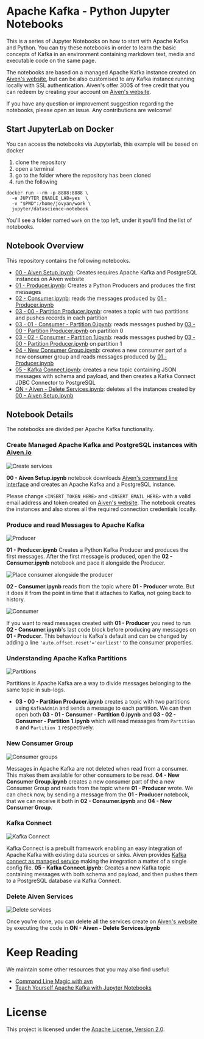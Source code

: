 # Apache Kafka - Python Jupyter Notebooks

This is a series of Jupyter Notebooks on how to start with Apache Kafka and Python.
You can try these notebooks in order to learn the basic concepts of Kafka in an environment containing markdown text, media and executable code on the same page.

The notebooks are based on a managed Apache Kafka instance created on [Aiven's website](https://aiven.io/kafka?utm_source=github&utm_medium=organic&utm_campaign=blog_art&utm_content=repo), but can be also customised to any Kafka instance running locally with SSL authentication. Aiven's offer 300$ of free credit that you can redeem by creating your account on [Aiven's website](https://console.aiven.io/signup?utm_source=github&utm_medium=organic&utm_campaign=blog_art&utm_content=repo).

If you have any question or improvement suggestion regarding the notebooks, please open an issue. Any contributions are welcome!


## Start JupyterLab on Docker

You can access the notebooks via Jupyterlab, this example will be based on docker

1. clone the repository
2. open a terminal
3. go to the folder where the repository has been cloned
4. run the following

```
docker run --rm -p 8888:8888 \
  -e JUPYTER_ENABLE_LAB=yes  \
  -v "$PWD":/home/jovyan/work \
  jupyter/datascience-notebook
```

You'll see a folder named `work` on the top left, under it you'll find the list of notebooks.

## Notebook Overview

This repository contains the following notebooks.

* [00 - Aiven Setup.ipynb](00%20-%20Aiven%20Setup.ipynb): Creates requires Apache Kafka and PostgreSQL instances on Aiven website
* [01 - Producer.ipynb](01%20-%20Producer.ipynb): Creates a Python Producers and produces the first messages
* [02 - Consumer.ipynb](02%20-%20Consumer.ipynb): reads the messages produced by [01 - Producer.ipynb](01%20-%20Producer.ipynb)
* [03 - 00 - Partition Producer.ipynb](03%20-%2000%20-%20Partition%20Producer.ipynb): creates a topic with two partitions and pushes records in each partition
* [03 - 01 - Consumer - Partition 0.ipynb](03%20-%2001%20-%20Consumer%20-%20Partition%200.ipynb): reads messages pushed by [03 - 00 - Partition Producer.ipynb](03%20-%2000%20-%20Partition%20Producer.ipynb) on partition 0
* [03 - 02 - Consumer - Partition 1.ipynb](03%20-%2001%20-%20Consumer%20-%20Partition%200.ipynb): reads messages pushed by [03 - 00 - Partition Producer.ipynb](03%20-%2000%20-%20Partition%20Producer.ipynb) on partition 1
* [04 - New Consumer Group.ipynb](04%20-%20New%20Consumer%20Group.ipynb): creates a new consumer part of a new consumer group and reads messages produced by [01 - Producer.ipynb](01%20-%20Producer.ipynb)
* [05 - Kafka Connect.ipynb](05%20-%20Kafka%20Connect.ipynb): creates a new topic containing JSON messages with schema and payload, and then creates a Kafka Connect JDBC Connector to PostgreSQL
* [ON - Aiven - Delete Services.ipynb](0N%20-%20Aiven%20-%20Delete%20Services.ipynb): deletes all the instances created by [00 - Aiven Setup.ipynb](00%20-%20Aiven%20Setup.ipynb)

## Notebook Details

The notebooks are divided per Apache Kafka functionality.

### Create Managed Apache Kafka and PostgreSQL instances with [Aiven.io](https://console.aiven.io/signup?utm_source=github&utm_medium=organic&utm_campaign=blog_art&utm_content=repo)

![Create services](images/overall.png)

**00 - Aiven Setup.ipynb** notebook downloads [Aiven's command line interface](https://aiven.io/blog/command-line-magic-with-the-aiven-cli?utm_source=github&utm_medium=organic&utm_campaign=blog_art&utm_content=repo) and creates an Apache Kafka and a PostgreSQL instance.

Please change `<INSERT_TOKEN_HERE>` and `<INSERT_EMAIL_HERE>` with a valid email address and token created on [Aiven's website](https://console.aiven.io/signup?utm_source=github&utm_medium=organic&utm_campaign=blog_art&utm_content=repo). The notebook creates the instances and also stores all the required connection credentials locally.

### Produce and read Messages to Apache Kafka

![Producer](images/producing.png)

**01 - Producer.ipynb** Creates a Python Kafka Producer and produces the first messages. After the first message is produced, open  the **02 - Consumer.ipynb** notebook and pace it alongside the Producer.

![Place consumer alongside the producer](images/move-consumer.gif)

**02 - Consumer.ipynb** reads from the topic where **01 - Producer** wrote. But it does it from the point in time that it attaches to Kafka, not going back to history.

![Consumer](images/consumer.png)

If you want to read messages created with **01 - Producer** you need to run **02 - Consumer.ipynb**'s last code block before producing any messages on **01 - Producer**. This behaviour is Kafka's default and can be changed by adding a line `'auto.offset.reset'='earliest'` to the consumer properties.

### Understanding Apache Kafka Partitions

![Partitions](images/partitions.png)

Partitions is Apache Kafka are a way to divide messages belonging to the same topic in sub-logs.
* **03 - 00 - Partition Producer.ipynb** creates a topic with two partitions using `KafkaAdmin` and sends a message to each partition.
We can then open both **03 - 01 - Consumer - Partition 0.ipynb** and **03 - 02 - Consumer - Partition 1.ipynb** which will read messages from `Partition 0` and `Partition 1` respectively.

### New Consumer Group

![Consumer groups](images/consumer_groups.png)

Messages in Apache Kafka are not deleted when read from a consumer. This makes them available for other consumers to be read. **04 - New Consumer Group.ipynb** creates a new consumer part of the a new Consumer Group and reads from the topic where **01 - Producer** wrote. We can check now, by sending a message from the **01 - Producer** notebook, that we can receive it both in **02 - Consumer.ipynb** and **04 - New Consumer Group**.

### Kafka Connect

![Kafka Connect](images/connect_pg.png)

Kafka Connect is a prebuilt framework enabling an easy integration of Apache Kafka with existing data sources or sinks. Aiven provides [Kafka connect as managed service](https://aiven.io/kafka-connect?utm_source=github&utm_medium=organic&utm_campaign=blog_art&utm_content=repo) making the integration a matter of a single config file. **05 - Kafka Connect.ipynb**: Creates a new Kafka topic containing messages with both schema and payload, and then pushes them to a PostgreSQL database via Kafka Connect.

### Delete Aiven Services

![Delete services](images/overall.png)

Once you're done, you can delete all the services create on [Aiven's website](https://console.aiven.io/signup?utm_source=github&utm_medium=organic&utm_campaign=blog_art&utm_content=repo) by executing the code in **ON - Aiven - Delete Services.ipynb**

# Keep Reading

We maintain some other resources that you may also find useful:

* [Command Line Magic with avn](https://aiven.io/blog/command-line-magic-with-the-aiven-cli?utm_source=github&utm_medium=organic&utm_campaign=blog_art&utm_content=repo)
* [Teach Yourself Apache Kafka with Jupyter Notebooks](#)

# License
This project is licensed under the [Apache License, Version 2.0](https://github.com/aiven/aiven-kafka-connect-s3/blob/master/LICENSE).
